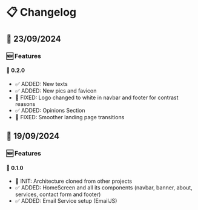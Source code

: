 # 📋 Changelog

## 📅 23/09/2024

### 🆕 Features

#### 🧮 0.2.0

- ✅ ADDED: New texts
- ✅ ADDED: New pics and favicon
- 👾 FIXED: Logo changed to white in navbar and footer for contrast reasons
- ✅ ADDED: Opinions Section
- 👾 FIXED: Smoother landing page transitions

## 📅 19/09/2024

### 🆕 Features

#### 🧮 0.1.0

- 🚀 INIT: Architecture cloned from other projects
- ✅ ADDED: HomeScreen and all its components (navbar, banner, about, services, contact form and footer)
- ✅ ADDED: Email Service setup (EmailJS)
